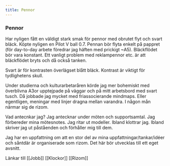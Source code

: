 ```yaml
---
title: Pennor
---
```


### Pennor

Har nyligen fått en väldigt stark smak för pennor med obrutet flyt och svart bläck. 
Köpte nyligen en Pilot V ball 0.7. Pennan bör flyta enkelt på pappret (för day-to-day arbete föredrar jag häften med prickigt ~A5). Bläckflödet bör vara konstant. Ett vanligt problem med reklampennor etc. är att bläckflödet bryts och då också tanken.

Svart är för kontrasten överlägset blått bläck. Kontrast är viktigt för tydlighetens skull.

Under studierna och kulturarbetaråren körde jag mer bohemiskt med överblivna A3or upptejpade på väggar och på mitt arbetsbord med svart tusch. Då jobbade jag mycket med friassocierande mindmaps. Eller egentligen, meningar med linjer dragna mellan varandra. I någon mån närmar sig de rizom.

Vad antecnkar jag? Jag antecknar under möten och supportsamtal. Jag förbereder mina mötesnotes. Jag ritar ut modeller. Ibland klottrar jag. Ibland skriver jag ut påståenden och förhåller mig till dem. 

Jag har en uppfattning om att en stor del av mina uppfattningar/tankar/idéer och såntdär är organiserade som rizom. Det här bör utvecklas till ett eget avsnitt.



Länkar till [[Jobb]] [[Klockor]] [[Rizom]]